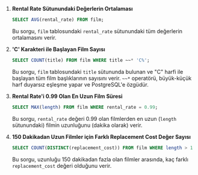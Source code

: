 1. **Rental Rate Sütunundaki Değerlerin Ortalaması**
   ```sql
   SELECT AVG(rental_rate) FROM film;
   ```
   Bu sorgu, `film` tablosundaki `rental_rate` sütunundaki tüm değerlerin ortalamasını verir.

2. **'C' Karakteri ile Başlayan Film Sayısı**
   ```sql
   SELECT COUNT(title) FROM film WHERE title ~~* 'C%';
   ```
   Bu sorgu, `film` tablosundaki `title` sütununda bulunan ve "C" harfi ile başlayan tüm film başlıklarının sayısını verir. `~~*` operatörü, büyük-küçük harf duyarsız eşleşme yapar ve PostgreSQL'e özgüdür.

3. **Rental Rate'i 0.99 Olan En Uzun Film Süresi**
   ```sql
   SELECT MAX(length) FROM film WHERE rental_rate = 0.99;
   ```
   Bu sorgu, `rental_rate` değeri 0.99 olan filmlerden en uzun (`length` sütunundaki) filmin uzunluğunu (dakika olarak) verir.

4. **150 Dakikadan Uzun Filmler için Farklı Replacement Cost Değer Sayısı**
   ```sql
   SELECT COUNT(DISTINCT(replacement_cost)) FROM film WHERE length > 150;
   ```
   Bu sorgu, uzunluğu 150 dakikadan fazla olan filmler arasında, kaç farklı `replacement_cost` değeri olduğunu verir.


